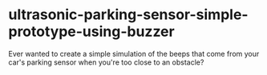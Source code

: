 # ultrasonic-parking-sensor-simple-prototype-using-buzzer
Ever wanted to create a simple simulation of the beeps that come from your car's parking sensor when you're too close to an obstacle?
